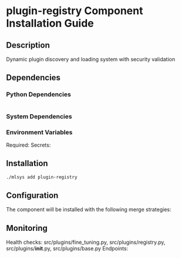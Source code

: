 # plugin-registry Component Installation Guide

## Description
Dynamic plugin discovery and loading system with security validation

## Dependencies

### Python Dependencies
```bash

```

### System Dependencies


### Environment Variables
Required: 
Secrets: 

## Installation
```bash
./mlsys add plugin-registry
```

## Configuration
The component will be installed with the following merge strategies:


## Monitoring
Health checks: src/plugins/fine_tuning.py, src/plugins/registry.py, src/plugins/__init__.py, src/plugins/base.py
Endpoints: 
